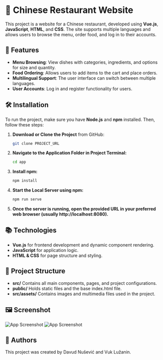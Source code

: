 # 🍜 Chinese Restaurant Website

This project is a website for a Chinese restaurant, developed using **Vue.js**, **JavaScript**, **HTML**, and **CSS**. The site supports multiple languages and allows users to browse the menu, order food, and log in to their accounts.

## 🎯 Features

- **Menu Browsing**: View dishes with categories, ingredients, and options for size and quantity.
- **Food Ordering**: Allows users to add items to the cart and place orders.
- **Multilingual Support**: The user interface can switch between multiple languages.
- **User Accounts**: Log in and register functionality for users.

## 🛠️ Installation

To run the project, make sure you have **Node.js** and **npm** installed. Then, follow these steps:

1. **Download or Clone the Project** from GitHub:

   ```bash
   git clone PROJECT_URL

2. **Navigate to the Application Folder in Project Terminal:**

   ```bash
   cd app

3. **Install npm:**

   ```bash
   npm install

4. **Start the Local Server using npm:**

   ```bash
   npm run serve
   
5. **Once the server is running, open the provided URL in your preferred web browser (usually http://localhost:8080).**


 ## 📚 Technologies

- **Vue.js** for frontend development and dynamic component rendering.
- **JavaScript** for application logic.
- **HTML & CSS** for page structure and styling.

 ## 📂 Project Structure

- **src/** Contains all main components, pages, and project configurations.
- **public/** Holds static files and the base index.html file.
- **src/assets/** Contains images and multimedia files used in the project.

## 🖼️ Screenshot

![App Screenshot](app/src/assets/screenshot1forGITHUB.png)
![App Screenshot](app/src/assets/screensho21forGITHUB.png)

## 🚀 Authors

This project was created by Davud Nušević and Vuk Lužanin.
